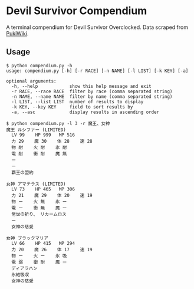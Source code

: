 # Devil Survivor Compendium

A terminal compendium for Devil Survivor Overclocked. Data scraped from [PukiWiki](http://wikinavi.net/dsoc/index.php?%E4%BB%B2%E9%AD%94%2F%E7%A8%AE%E6%97%8F%E5%88%A5).

## Usage

```
$ python compendium.py -h
usage: compendium.py [-h] [-r RACE] [-n NAME] [-l LIST] [-k KEY] [-a]

optional arguments:
  -h, --help            show this help message and exit
  -r RACE, --race RACE  filter by race (comma separated string)
  -n NAME, --name NAME  filter by name (comma separated string)
  -l LIST, --list LIST  number of results to display
  -k KEY, --key KEY     field to sort results by
  -a, --asc             display results in ascending order
```

```
$ python compendium.py -l 3 -r 魔王、女神
魔王 ルシファー (LIMITED)
  LV 99    HP 999   MP 516
  力 29    魔 30    体 28    速 28
  物 耐    火 耐    氷 耐
  電 耐    衝 耐    魔 無
  ー
  ー
  覇王の盟約

女神 アマテラス (LIMITED)
  LV 73    HP 465   MP 306
  力 21    魔 29    体 20    速 19
  物 ー    火 無    氷 ー
  電 ー    衝 無    魔 ー
  常世の祈り、 リカームロス
  ー
  女神の慈愛

女神 ブラックマリア
  LV 66    HP 415   MP 294
  力 20    魔 26    体 17    速 19
  物 ー    火 ー    氷 吸
  電 弱    衝 耐    魔 ー
  ディアラハン
  氷結吸収
  女神の慈愛
```
